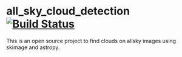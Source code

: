# all_sky_cloud_detection [![Build Status](https://travis-ci.org/tudo-astroparticlephysics/all_sky_cloud_detection.svg?branch=master)](https://travis-ci.org/tudo-astroparticlephysics/all_sky_cloud_detection)


This is an open source project to find clouds on allsky images using skimage and astropy. 


